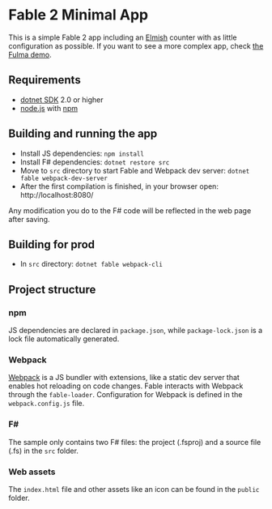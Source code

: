 # Fable 2 Minimal App

This is a simple Fable 2 app including an [Elmish](https://elmish.github.io/) counter with as little configuration as possible. If you want to see a more complex app, check [the Fulma demo](https://github.com/MangelMaxime/fulma-demo).

## Requirements

* [dotnet SDK](https://www.microsoft.com/net/download/core) 2.0 or higher
* [node.js](https://nodejs.org) with [npm](https://www.npmjs.com/)

## Building and running the app

* Install JS dependencies: `npm install`
* Install F# dependencies: `dotnet restore src`
* Move to `src` directory to start Fable and Webpack dev server: `dotnet fable webpack-dev-server`
* After the first compilation is finished, in your browser open: http://localhost:8080/

Any modification you do to the F# code will be reflected in the web page after saving.

## Building for prod
* In `src` directory: `dotnet fable webpack-cli`

## Project structure

### npm

JS dependencies are declared in `package.json`, while `package-lock.json` is a lock file automatically generated.

### Webpack

[Webpack](https://webpack.js.org) is a JS bundler with extensions, like a static dev server that enables hot reloading on code changes. Fable interacts with Webpack through the `fable-loader`. Configuration for Webpack is defined in the `webpack.config.js` file.

### F#

The sample only contains two F# files: the project (.fsproj) and a source file (.fs) in the `src` folder.

### Web assets

The `index.html` file and other assets like an icon can be found in the `public` folder.
